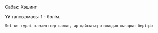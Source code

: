 Сабақ: Хэшинг

Үй тапсырмасы: 1 - бөлім.

    Set-ке түрлі элементтер салып, әр қайсының хэшкодын шығарып беріңіз
